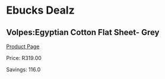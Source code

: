 
# Ebucks Dealz
## Volpes:Egyptian Cotton Flat Sheet- Grey
[Product Page](https://www.ebucks.com/web/shop/productSelected.do?prodId=1191159735&catId=714962196)

Price: R319.00

Savings: 116.0


	